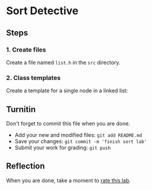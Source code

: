 # Sort Detective



## Steps

### 1. Create files
Create a file named `list.h` in the `src` directory.

### 2. Class templates
Create a template for a single node in a linked list:

## Turnitin
Don't forget to commit this file when you are done.

- Add your new and modified files: `git add README.md`
- Save your changes: `git commit -m 'finish sort lab'`
- Submit your work for grading: `git push`

## Reflection
When you are done, take a moment to 
[rate this lab](https://forms.gle/7Ju2oAxQsMHLuZTE6).

